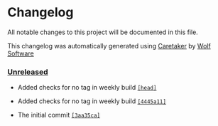 # Changelog

All notable changes to this project will be documented in this file.


This changelog was automatically generated using [Caretaker](https://github.com/DevelopersToolbox/caretaker) by [Wolf Software](https://github.com/WolfSoftware)

### [Unreleased](https://github.com/DockerToolbox/container-framework/compare/v0.1.3...HEAD)

- Added checks for no tag in weekly build [`[head]`](https://github.com/DockerToolbox/container-framework/commit/)

- Added checks for no tag in weekly build [`[4445a11]`](https://github.com/DockerToolbox/container-framework/commit/4445a11dbca66327724a7728f60de098c7cf459e)

- The initial commit [`[3aa35ca]`](https://github.com/DockerToolbox/container-framework/commit/3aa35caa11671f8d87e89dfbc48076d4bd1ce789)

